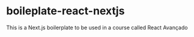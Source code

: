 
# boileplate-react-nextjs

This is a Next.js boilerplate to be used in a course called React Avançado
